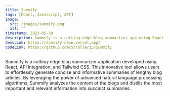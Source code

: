 ```yaml
---
title: Summify
tags: [React, Javascript, API]
image:
  src: /images/summify.png
  alt: ""
timestamp: 2023-05-30
description: Summify is a cutting-edge blog summarizer app using React, API, and Tailwind CSS. Generates concise summaries of lengthy articles using advanced natural language processing. Distills important information effortlessly.
demoLink: https://summify-neon.vercel.app/
codeLink: https://github.com/Stroller15/Summify
---
```


Summify is a cutting-edge blog summarizer application developed using React, API integration, and Tailwind CSS. This innovative tool allows users to effortlessly generate concise and informative summaries of lengthy blog articles. By leveraging the power of advanced natural language processing algorithms, Summify analyzes the content of the blogs and distills the most important and relevant information into succinct summaries.


